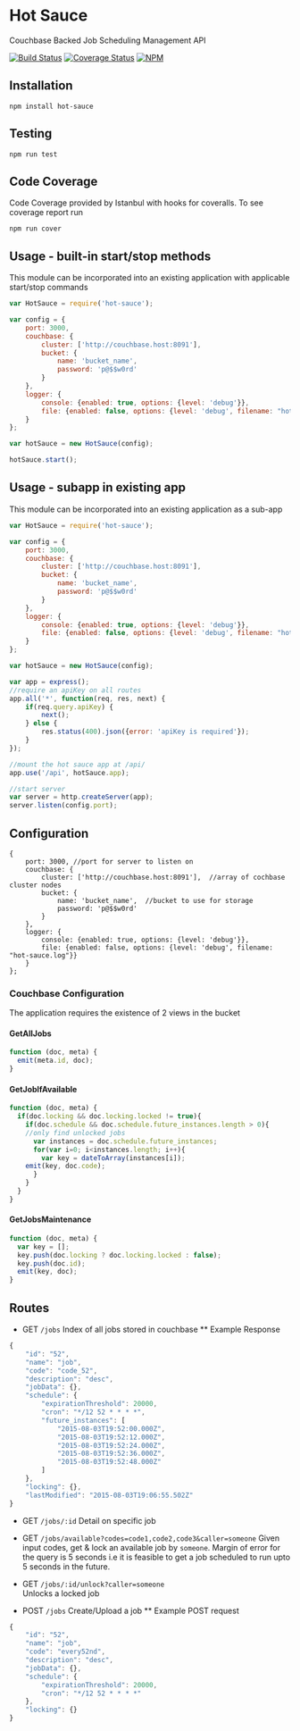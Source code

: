 # Hot Sauce

Couchbase Backed Job Scheduling Management API 

[![Build Status](https://travis-ci.org/GannettDigital/SpiceRack.svg?branch=master)](https://travis-ci.org/GannettDigital/SpiceRack)
[![Coverage Status](https://coveralls.io/repos/GannettDigital/SpiceRack/badge.svg?branch=master&service=github)](https://coveralls.io/github/GannettDigital/SpiceRack?branch=master)
[![NPM](https://nodei.co/npm/hot-sauce.png?downloads=true&downloadRank=true&stars=true)](https://nodei.co/npm/hot-sauce/)   

## Installation
```npm install hot-sauce```

## Testing
```npm run test```
 
## Code Coverage
Code Coverage provided by Istanbul with hooks for coveralls.  To see coverage report run

```
npm run cover
```

## Usage - built-in start/stop methods
This module can be incorporated into an existing application with applicable start/stop commands

```javascript
var HotSauce = require('hot-sauce');

var config = {
    port: 3000,
    couchbase: {
        cluster: ['http://couchbase.host:8091'],
        bucket: {
            name: 'bucket_name',
            password: 'p@$$w0rd'
        }
    },
    logger: {
        console: {enabled: true, options: {level: 'debug'}},
        file: {enabled: false, options: {level: 'debug', filename: "hot-sauce.log"}}
    }
};

var hotSauce = new HotSauce(config);

hotSauce.start();
```

## Usage - subapp in existing app
This module can be incorporated into an existing application as a sub-app
```javascript
var HotSauce = require('hot-sauce');

var config = {
    port: 3000,
    couchbase: {
        cluster: ['http://couchbase.host:8091'],
        bucket: {
            name: 'bucket_name',
            password: 'p@$$w0rd'
        }
    },
    logger: {
        console: {enabled: true, options: {level: 'debug'}},
        file: {enabled: false, options: {level: 'debug', filename: "hot-sauce.log"}}
    }
};

var hotSauce = new HotSauce(config);

var app = express();
//require an apiKey on all routes
app.all('*', function(req, res, next) {
    if(req.query.apiKey) {
        next();
    } else {
        res.status(400).json({error: 'apiKey is required'});
    }
});

//mount the hot sauce app at /api/
app.use('/api', hotSauce.app);

//start server
var server = http.createServer(app);
server.listen(config.port);
```

## Configuration
```
{
    port: 3000, //port for server to listen on
    couchbase: { 
        cluster: ['http://couchbase.host:8091'],  //array of cochbase cluster nodes
        bucket: {
            name: 'bucket_name',  //bucket to use for storage
            password: 'p@$$w0rd'
        }
    },
    logger: { 
        console: {enabled: true, options: {level: 'debug'}},
        file: {enabled: false, options: {level: 'debug', filename: "hot-sauce.log"}}
    }
};
```
### Couchbase Configuration
The application requires the existence of 2 views in the bucket

#### GetAllJobs
```javascript
function (doc, meta) {
  emit(meta.id, doc);
}
```

#### GetJobIfAvailable
```javascript
function (doc, meta) {
  if(doc.locking && doc.locking.locked != true){
    if(doc.schedule && doc.schedule.future_instances.length > 0){
    //only find unlocked jobs
      var instances = doc.schedule.future_instances;
      for(var i=0; i<instances.length; i++){
        var key = dateToArray(instances[i]);
	emit(key, doc.code);
      }
    } 
  }
}
```

#### GetJobsMaintenance
```javascript
function (doc, meta) {
  var key = [];
  key.push(doc.locking ? doc.locking.locked : false);
  key.push(doc.id);
  emit(key, doc);
}
```

## Routes
* GET `/jobs` 
Index of all jobs stored in couchbase
** Example Response
```javascript
{
    "id": "52",
    "name": "job",
    "code": "code_52",
    "description": "desc",
    "jobData": {},
    "schedule": {
        "expirationThreshold": 20000,
        "cron": "*/12 52 * * * *",
        "future_instances": [
            "2015-08-03T19:52:00.000Z",
            "2015-08-03T19:52:12.000Z",
            "2015-08-03T19:52:24.000Z",
            "2015-08-03T19:52:36.000Z",
            "2015-08-03T19:52:48.000Z"
        ]
    },
    "locking": {},
    "lastModified": "2015-08-03T19:06:55.502Z"
}
```

* GET `/jobs/:id` 
Detail on specific job

* GET `/jobs/available?codes=code1,code2,code3&caller=someone`
Given input codes, get & lock an available job by `someone`. Margin of error for the query is 5 seconds i.e it is feasible to get a job scheduled to run upto 5 seconds in the future. 

* GET `/jobs/:id/unlock?caller=someone`  
Unlocks a locked job

* POST `/jobs`
Create/Upload a job
** Example POST request
```javascript
{
    "id": "52",
    "name": "job",
    "code": "every52nd",
    "description": "desc",
    "jobData": {},
    "schedule": {
        "expirationThreshold": 20000,
        "cron": "*/12 52 * * * *"
    },
    "locking": {}
}
```

